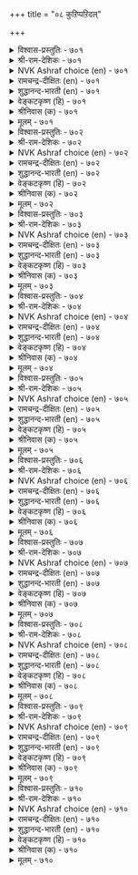 +++
title = "०८ कुऱिप्पऱिदल्"

+++

<details><summary>विश्वास-प्रस्तुतिः - ७०१</summary>

कूऱामै नोक्किक् कुऱिप्पऱिवाऩ् ऎञ्ञाऩ्ऱुम्  
माऱानीर् वैयक् कणि। ७०१  
</details>

<details><summary>श्री-राम-देशिकः - ७०१</summary>

अधिकारः ७१. इङ्गितपरिज्ञानम्  
मुखनेत्रगतैर्भवैः अनुक्तं चान्तराश्यम् ।  
यो वेत्ति सचिवो लोकभूषणं स भवेद् ध्रुवम् ॥ ७०१॥
</details>

<details><summary>NVK Ashraf choice (en) - ७०१</summary>

०७०१  
He is a jewel on this sea-girt earth  
Who can read a thought without being told.  
(P.S. Sundaram)  
</details>

<details><summary>रामचन्द्र-दीक्षितः (en) - ७०१</summary>

701\. kūṟāmai nōkki, kuṟippu aṟivāṉ, eññāṉṟum  
māṟā nīr vaiyakku aṇi.

701\. He who is able to divine one’s hidden intentions is a jewel among men on this sea-girt earth.  
</details>

<details><summary>शुद्धानन्द-भारती (en) - ७०१</summary>

1\. கூறாமை நோக்கிக் குறிப்பறிவான் எஞ்ஞான்றும்  
மாறாநீர் வையக்கு அணி  
Who reads the mind by look, untold  
Adorns the changeless sea-girt world.        701  
</details>

<details><summary>वेङ्कटकृष्ण (हि) - ७०१</summary>

701
बिना कहे जो जान ले, मुख-मुद्रा से भाव ।  
सदा रहा वह भूमि का, भूषण महानुभाव ॥
</details>

<details><summary>श्रीनिवास (क) - ७०१</summary>

701. अरसन अभिप्रायवन्नु, अवरु व्यक्तपडिसदॆये मुखभावदिन्दले सङ्केतवन्नु ग्रहिसुववनु, लोकक्कॆ
अलङ्कारविद्दन्तॆ.

</details>

<details><summary>मूलम् - ७०१</summary>

कूऱामै नोक्किक् कुऱिप्पऱिवाऩ् ऎञ्ञाऩ्ऱुम्  
माऱानीर् वैयक् कणि। ७०१  
</details>

<details><summary>विश्वास-प्रस्तुतिः - ७०२</summary>

ऐयप् पडाअदु अगत्तदु उणर्वाऩैत्  
तॆय्वत्तो टॊप्पक् कॊळल्। ७०२  
</details>

<details><summary>श्री-राम-देशिकः - ७०२</summary>

परिचगतं भावमिङ्गितैः संशयं विना ।  
ज्ञातुं समर्थो दैवेन तुल्य एव विभाव्यताम् ॥ ७०२॥
</details>

<details><summary>NVK Ashraf choice (en) - ७०२</summary>

०७०२  
Deem that man on par with God  
Who can divine with conviction what is in the heart.  
(N.V.K. Ashraf), (V.V.S. Aiyar)  
</details>

<details><summary>रामचन्द्र-दीक्षितः (en) - ७०२</summary>

702\. aiyappaṭāatu akattatu uṇarvāṉait  
teyvattoṭu oppak koḷal!.

702\. He who would speak out fearlessly what he feels will be regarded equal to God.  
</details>

<details><summary>शुद्धानन्द-भारती (en) - ७०२</summary>

2\. ஐயப் படாஅது அகத்தது உணர்வானைத்  
தெய்வத்தோ டொப்பக் கொளல்.  
Take him as God who reads the thought  
Of another man without a doubt.        702  
</details>

<details><summary>वेङ्कटकृष्ण (हि) - ७०२</summary>

702
बिना किसी संदेह के, हृदयस्थित सब बात ।  
जो जाने मानो उसे, देव तुल्य साक्षात ॥
</details>

<details><summary>श्रीनिवास (क) - ७०२</summary>

702. (याव रीतिय) संशयक्कूळगागदॆ, ऒब्बर मनस्सिनल्लिरुवुदन्नु ग्रहिसबल्लवनन्नु दैवक्कॆ समानवॆन्दॆणिसबेकु.

</details>

<details><summary>मूलम् - ७०२</summary>

ऐयप् पडाअदु अगत्तदु उणर्वाऩैत्  
तॆय्वत्तो टॊप्पक् कॊळल्। ७०२  
</details>

<details><summary>विश्वास-प्रस्तुतिः - ७०३</summary>

कुऱिप्पिऱ् कुऱिप्पुणर् वारै उऱुप्पिऩुळ्  
यादु कॊडुत्तुम् कॊळल्। ७०३  
</details>

<details><summary>श्री-राम-देशिकः - ७०३</summary>

मुखनेत्रस्पन्दनादिबाह्यचिह्नेः पराशयम् ।  
यो वेत्ति तस्मै वित्तादि दत्वा तं स्ववशे कुरु ॥ ७०३॥
</details>

<details><summary>NVK Ashraf choice (en) - ७०३</summary>

०७०३  
He is worth any price who by intuition  
can read another's thought.  
(P.S. Sundaram)  
</details>

<details><summary>रामचन्द्र-दीक्षितः (en) - ७०३</summary>

703\. kuṟippiṉ kuṟippu uṇarvārai, uṟuppiṉuḷ  
yātu koṭuttum, koḷal!.

703\. The king at any cost should secure among his associates one who can discover by intuition another’s unexpressed thoughts.  
</details>

<details><summary>शुद्धानन्द-भारती (en) - ७०३</summary>

3\. குறிப்பிற் குறிப்புணர் வாரை உறுப்பினுள்  
யாது கொடுத்தும் கொளல்.  
By sign who scans the sign admit  
At any cost in cabinet.        703  
</details>

<details><summary>वेङ्कटकृष्ण (हि) - ७०३</summary>

703
मनोभाव मुख-भाव से, जो जानता निहार ।  
अंगों में कुछ भी दिला, करो उसे स्वीकार ॥
</details>

<details><summary>श्रीनिवास (क) - ७०३</summary>

703. मुखकण्णुगळ इङ्गितदिन्दले मनस्सन्नु तिळियबल्लवरन्नु (अरसनु) तन्न सॊत्तिनल्लि एनन्नादरू कॊट्टु
पडॆदुकॊळ्ळबेकु.

</details>

<details><summary>मूलम् - ७०३</summary>

कुऱिप्पिऱ् कुऱिप्पुणर् वारै उऱुप्पिऩुळ्  
यादु कॊडुत्तुम् कॊळल्। ७०३  
</details>

<details><summary>विश्वास-प्रस्तुतिः - ७०४</summary>

कुऱित्तदु कूऱामैक् कॊळ्वारो टेऩै  
उऱुप्पो रऩैयराल् वेऱु। ७०४  
</details>

<details><summary>श्री-राम-देशिकः - ७०४</summary>

परभावपरिज्ञाता चेङ्गितैर्भाषणादृते ।  
आकारैरन्यतुल्योऽपि ज्ञानेनायं विशिष्यते ॥ ७०४॥
</details>

<details><summary>NVK Ashraf choice (en) - ७०४</summary>

०७०४  
A thought reader may resemble other men  
But is a class apart.  
(P.S. Sundaram), (N.V.K. Ashraf)  
</details>

<details><summary>रामचन्द्र-दीक्षितः (en) - ७०४</summary>

704\. kuṟittatu kūṟāmaik koḷvāroṭu, ēṉai  
uṟuppu ōraṉaiyarāl, vēṟu.

704\. Those who are able to discover unexpressed thoughts may be deemed superior to other’s service.  
</details>

<details><summary>शुद्धानन्द-भारती (en) - ७०४</summary>

4\. குறித்தது கூறாமைக் கொள்வாரோ டேனை  
உறுப்போ ரனையரால் வேறு.  
Untold, he who divines the thought  
Though same in form is quite apart.        704  
</details>

<details><summary>वेङ्कटकृष्ण (हि) - ७०४</summary>

704
बिना कहे भावज्ञ हैं, उनके सम भी लोग ।  
आकृति में तो हैं मगर, रहें भिन्न वे लोग ॥
</details>

<details><summary>श्रीनिवास (क) - ७०४</summary>

704. ऒब्बर म्नस्सिन इङ्गितवन्नु हेळदॆये तिळिदुकॊळ्ळबल्लवरन्नु उळिदवरॊडनॆ होलिसिदाग, शरीरधारणॆयल्लि
समानरागि कण्डरू, अरिविनल्ल अवरु बेरॆये.

</details>

<details><summary>मूलम् - ७०४</summary>

कुऱित्तदु कूऱामैक् कॊळ्वारो टेऩै  
उऱुप्पो रऩैयराल् वेऱु। ७०४  
</details>

<details><summary>विश्वास-प्रस्तुतिः - ७०५</summary>

कुऱिप्पिऱ् कुऱिप्पुणरा वायिऩ् उऱुप्पिऩुळ्  
ऎऩ्ऩ पयत्तवो कण्? ७०५  
</details>

<details><summary>श्री-राम-देशिकः - ७०५</summary>

मुखनेत्रगतं चिह्नं दृष्ट्वान्यस्य मनोगतिम् ।  
अजानतां वृथा नेत्रे दर्शनैकप्रजोजने ॥ ७०५॥
</details>

<details><summary>NVK Ashraf choice (en) - ७०५</summary>

०७०५  
What use are the eyes among senses,  
If they cannot read a man's thoughts on his face? *  
(P.S. Sundaram)  
</details>

<details><summary>रामचन्द्र-दीक्षितः (en) - ७०५</summary>

705\. kuṟippiṉ kuṟippu uṇarāāyiṉ, uṟuppiṉuḷ  
eṉṉa payattavō, kaṇ?.

705\. Of what avail is the eye, among the organs of sense, if it does not note another’s intentions?  
</details>

<details><summary>शुद्धानन्द-भारती (en) - ७०५</summary>

5\. குறிப்பிற் குறிப்புணரா வாயின் உறுப்பினுள்  
என்ன பயத்தவோ கண்.  
Among senses what for is eye  
If thought by thought one can't descry?        705  
</details>

<details><summary>वेङ्कटकृष्ण (हि) - ७०५</summary>

705
यदि नहिं जाना भाव को, मुख-मुद्रा अवलोक ।  
अंगों में से आँख का, क्या होगा उपयोग ॥
</details>

<details><summary>श्रीनिवास (क) - ७०५</summary>

705. बरिय इङ्गित मात्रदिन्दले, सूचनॆयन्नु ग्रहिसदिद्द मेलॆ कण्णुगळु देहदल्लि इद्दू एनु प्रयोजन?

</details>

<details><summary>मूलम् - ७०५</summary>

कुऱिप्पिऱ् कुऱिप्पुणरा वायिऩ् उऱुप्पिऩुळ्  
ऎऩ्ऩ पयत्तवो कण्? ७०५  
</details>

<details><summary>विश्वास-प्रस्तुतिः - ७०६</summary>

अडुत्तदु काट्टुम् पळिङ्गुबोल् नॆञ्जम्  
कडुत्तदु काट्टुम् मुगम्। ७०६  
</details>

<details><summary>श्री-राम-देशिकः - ७०६</summary>

वर्णभेदं वस्तिनिष्ठं स्फटिको दर्शयेद्यथा ।  
मनोगतं भावभेदं मुखं तद्वत् प्रदर्शयेत् ॥ ७०६॥
</details>

<details><summary>NVK Ashraf choice (en) - ७०६</summary>

०७०६  
Like a mirror that shows what is in front,  
The face reveals the affairs of the mind. *  
(P.S. Sundaram), (N.V.K. Ashraf)  
</details>

<details><summary>रामचन्द्र-दीक्षितः (en) - ७०६</summary>

706\. aṭuttatu kāṭṭum paḷiṅkupōl, neñcam  
kaṭuttatu kāṭṭum, mukam.

706\. Like a mirror that reflects what is near it, the face will show what passes in the mind.  
</details>

<details><summary>शुद्धानन्द-भारती (en) - ७०६</summary>

6\. அடுத்தது காட்டும் பளிங்குபோல் நெஞ்சம்  
கடுத்தது காட்டும் முகம்.  
What throbs in mind the face reflects  
Just as mirror nearby objects.        706  
</details>

<details><summary>वेङ्कटकृष्ण (हि) - ७०६</summary>

706
बिम्बित करता स्फटिक ज्यों, निकट वस्तु का रंग ।  
मन के अतिशय भाव को, मुख करता बहिरंग ॥
</details>

<details><summary>श्रीनिवास (क) - ७०६</summary>

706. तन्न हत्तिरदल्लिरुव वस्तुगळन्नु कन्नडियु तोरिसुवन्तॆ, (ऒब्बन) मनस्सिनाळदॊळगिरुवुदन्नु (अवन) मुखवु
तोरिसुत्तदॆ.

</details>

<details><summary>मूलम् - ७०६</summary>

अडुत्तदु काट्टुम् पळिङ्गुबोल् नॆञ्जम्  
कडुत्तदु काट्टुम् मुगम्। ७०६  
</details>

<details><summary>विश्वास-प्रस्तुतिः - ७०७</summary>

मुगत्तिऩ् मुदुक्कुऱैन्ददु उण्डो उवप्पिऩुम्  
कायिऩुम् ताऩ्मुन् दुऱुम्। ७०७  
</details>

<details><summary>श्री-राम-देशिकः - ७०७</summary>

''जडं मुखं ज्ञानशून्यम्''इति वादो न युज्यते ।  
पुरुषस्य सुखं दुःखं ज्ञात्वा स्वेन प्रकाशनात् ॥ ७०७॥
</details>

<details><summary>NVK Ashraf choice (en) - ७०७</summary>

०७०७  
What can be more expressive than the face  
To reveal the mind's pleasure and pain?  
(N.V.K. Ashraf)  
</details>

<details><summary>रामचन्द्र-दीक्षितः (en) - ७०७</summary>

707\. mukattiṉ mutukkuṟaintatu uṇṭō-uvappiṉum  
kāyiṉum, tāṉ muntuṟum?

707\. Is there anything more expressive than the face which is an index as well as agony?  
</details>

<details><summary>शुद्धानन्द-भारती (en) - ७०७</summary>

7\. முகத்தின் முதுக்குறைந்தது உண்டோ உவப்பினும்  
காயினும் தான்முந் துறும்.  
Than face what is subtler to tell  
First if the mind feels well or ill.        707  
</details>

<details><summary>वेङ्कटकृष्ण (हि) - ७०७</summary>

707
मुख से बढ़ कर बोधयुत, है क्या वस्तु विशेष ।  
पहले वह बिम्बित करे, प्रसन्नता या द्वेष ॥
</details>

<details><summary>श्रीनिवास (क) - ७०७</summary>

707. मुखक्किन्त मिगिलाद अरिवुळ्ळदु उण्टॆ? अदु, ऒब्बनु सन्तोषिसलि, कोपिसलि, अदन्नु मुन्दागिये ऒरॆयुत्तदॆ.

</details>

<details><summary>मूलम् - ७०७</summary>

मुगत्तिऩ् मुदुक्कुऱैन्ददु उण्डो उवप्पिऩुम्  
कायिऩुम् ताऩ्मुन् दुऱुम्। ७०७  
</details>

<details><summary>विश्वास-प्रस्तुतिः - ७०८</summary>

मुगम्नोक्कि निऱ्क अमैयुम् अगम्नोक्कि  
उऱ्ऱ तुणर्वार्प् पॆऱिऩ्। ७०८  
</details>

<details><summary>श्री-राम-देशिकः - ७०८</summary>

इङ्गिताद्भवावज्ञातुरग्रे त्वागत्य तिष्ठतः ।  
यो वेत्ति हृदयं तस्मिन् दुःखस्य कथनं वृथा ॥ ७०८॥
</details>

<details><summary>NVK Ashraf choice (en) - ७०८</summary>

०७०८  
Just standing in front would suffice  
For those who can read the mind on face.  
( Shuddhananda Bharatiar)  
</details>

<details><summary>रामचन्द्र-दीक्षितः (en) - ७०८</summary>

708\. mukam nōkki niṟka amaiyum-akam nōkki,  
uṟṟatu uṇarvārp peṟiṉ.

708\. If you come across one, who can read your face, study one’s face as one does yours.  
</details>

<details><summary>शुद्धानन्द-भारती (en) - ७०८</summary>

8\. முகம்நோக்கி நிற்க அமையும் அகம்நோக்கி  
உற்ற துணர்வார்ப் பெறின்.  
Just standing in front would suffice  
For those who read the mind on face.        708  
</details>

<details><summary>वेङ्कटकृष्ण (हि) - ७०८</summary>

708
बीती समझे देखकर, यदि ऐसा नर प्राप्त ।  
अभिमुख उसके हो खड़े, रहना है पर्याप्त ॥
</details>

<details><summary>श्रीनिवास (क) - ७०८</summary>

708. (अरसनादवनु) तन्न मनस्सिन ऒळहॊक्कु अरितु हेळबल्लवरन्नु पडॆदिद्दल्लि, अवर मुन्दॆ सुम्मनॆ मुखवन्नु
नोडुत्त (एनॊन्दू हेळदॆ) निन्तर साकु.

</details>

<details><summary>मूलम् - ७०८</summary>

मुगम्नोक्कि निऱ्क अमैयुम् अगम्नोक्कि  
उऱ्ऱ तुणर्वार्प् पॆऱिऩ्। ७०८  
</details>

<details><summary>विश्वास-प्रस्तुतिः - ७०९</summary>

पगैमैयुम् केण्मैयुम् कण्णुरैक्कुम् कण्णिऩ्  
वगैमै उणर्वार्प् पॆऱिऩ्। ७०९  
</details>

<details><summary>श्री-राम-देशिकः - ७०९</summary>

नेत्रदृष्ट्याऽऽशयज्ञाता मन्त्री यदि वशे भवेत् ।  
सदसद्भावमन्यस्य तेन जानाति भूपतिः ॥ ७०९॥
</details>

<details><summary>NVK Ashraf choice (en) - ७०९</summary>

०७०९  
Those familiar with the language of eyes  
Can read from eyes both love and hatred. *  
(Satguru Subramuniyaswami), (J. Narayanaswamy)  
</details>

<details><summary>रामचन्द्र-दीक्षितः (en) - ७०९</summary>

709\. pakaimaiyum kēṇmaiyum kaṇ uraikkum-kaṇṇiṉ  
vakaimai uṇarvārp peṟiṉ.

709\. The eye proclaims friendliness and hostility to one who can read the message of the eyes.  
</details>

<details><summary>शुद्धानन्द-भारती (en) - ७०९</summary>

9\. பகைமையும் கேண்மையும் கண்ணுரைக்கும் கண்ணின்  
வகைமை உணர்வார்ப் பெறின்.  
Friend or foe the eyes will show  
To those who changing outlooks know.        709  
</details>

<details><summary>वेङ्कटकृष्ण (हि) - ७०९</summary>

709
बतलायेंगे नेत्र ही, शत्रु-मित्र का भाव ।  
अगर मिलें जो जानते, दृग का भिन्न स्वभाव ॥
</details>

<details><summary>श्रीनिवास (क) - ७०९</summary>

709. कण्णिन भावभेदगळन्नु ग्रहिसबल्लवनन्नु (अरसनु) मण्त्रियागि पडॆदिद्दल्ल, (विरोधिगळ मनस्सिनल्लिरुव)
हगॆतनवन्नु, कॆळॆतनवन्नु अवनिगॆ अवर कण्णुगळे हेळि बिडुत्तवॆ.

</details>

<details><summary>मूलम् - ७०९</summary>

पगैमैयुम् केण्मैयुम् कण्णुरैक्कुम् कण्णिऩ्  
वगैमै उणर्वार्प् पॆऱिऩ्। ७०९  
</details>

<details><summary>विश्वास-प्रस्तुतिः - ७१०</summary>

नुण्णियम् ऎऩ्पार् अळक्कुङ्गोल् काणुङ्गाल्  
कण्णल्लदु इल्लै पिऱ। ७१०  
</details>

<details><summary>श्री-राम-देशिकः - ७१०</summary>

''परभावपरिज्ञाने वयं निशितबुद्धयः'' ।  
इति वक्तुं स शक्तः स्यात् दृष्ट्या यो वेद् चाशयम् ॥ ७१०॥
</details>

<details><summary>NVK Ashraf choice (en) - ७१०</summary>

०७१०  
You will find smart people use nothing but eyes  
As a yardstick for measure.  
(N.V.K. Ashraf)  
</details>

<details><summary>रामचन्द्र-दीक्षितः (en) - ७१०</summary>

710\. 'nuṇṇiyam' eṉpār aḷakkum kōl, kāṇuṅkāl,  
kaṇ allatu, illai piṟa.

710\. There is no other measuring rod, used by intelligent ministers than the monarch’s eye.  
</details>

<details><summary>शुद्धानन्द-भारती (en) - ७१०</summary>

10\. நுண்ணியம் என்பார் அளக்கும்கோல் காணும்கால்  
கண்ணல்லது இல்லை பிற.  
The scale of keen discerning minds  
Is eye and eye that secrets finds.        710  
</details>

<details><summary>वेङ्कटकृष्ण (हि) - ७१०</summary>

710
जो कहते हैं, ‘हम रहे’, सूक्ष्म बुद्धि से धन्य ।  
मान-दण्ड उनका रहा, केवल नेत्र, न अन्य ॥
</details>

<details><summary>श्रीनिवास (क) - ७१०</summary>

710. 'तानु सूक्ष्ममति' ऎन्दु हेळुव मन्त्रिगळ अळतॆगोलु, विचार माडि नोडिदल्लि अवर कण्णुगळल्लदॆ बेरॆयल्ल.
</details>

<details><summary>मूलम् - ७१०</summary>

नुण्णियम् ऎऩ्पार् अळक्कुङ्गोल् काणुङ्गाल्  
कण्णल्लदु इल्लै पिऱ। ७१०  
</details>

